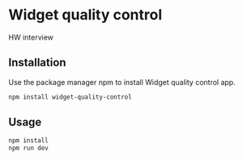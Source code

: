 # Widget quality control

HW interview

## Installation

Use the package manager npm to install Widget quality control app.

```bash
npm install widget-quality-control
```

## Usage

```bash
npm install
npm run dev
```

